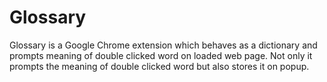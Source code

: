 # Glossary
Glossary is a Google Chrome extension which behaves as a dictionary and prompts meaning of double clicked word on loaded web page. Not only it prompts the meaning of double clicked word but also stores it on popup.
